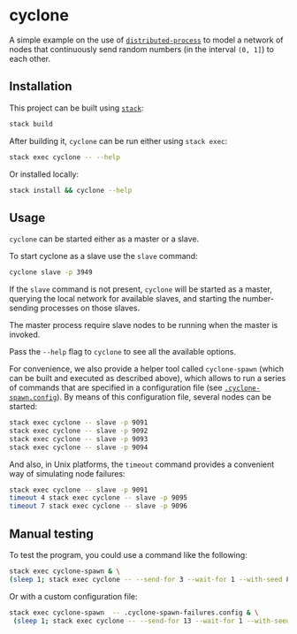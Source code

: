 # cyclone

A simple example on the use of
[`distributed-process`](https://github.com/haskell-distributed/distributed-process)
to model a network of nodes that continuously send random numbers (in the
interval `(0, 1]`) to each other.

## Installation

This project can be built using
[`stack`](https://docs.haskellstack.org/en/stable/README/):

```sh
stack build
```

After building it, `cyclone` can be run either using `stack exec`:

```sh
stack exec cyclone -- --help
```

Or installed locally:

```sh
stack install && cyclone --help
```

## Usage

`cyclone` can be started either as a master or a slave. 

To start cyclone as a slave use the `slave` command:

```sh
cyclone slave -p 3949
```

If the `slave` command is not present, `cyclone` will be started as a master,
querying the local network for available slaves, and starting the
number-sending processes on those slaves.

The master process require slave nodes to be running when the master is
invoked. 

Pass the `--help` flag to `cyclone` to see all the available options.

For convenience, we also provide a helper tool called `cyclone-spawn` (which
can be built and executed as described above), which allows to run a series of
commands that are specified in a configuration file (see
[`.cyclone-spawn.config`](.cyclone-spawn.config)). By means of this
configuration file, several nodes can be started:

```sh
stack exec cyclone -- slave -p 9091
stack exec cyclone -- slave -p 9092
stack exec cyclone -- slave -p 9093
stack exec cyclone -- slave -p 9094
```

And also, in Unix platforms, the `timeout` command provides a convenient way of
simulating node failures:

```sh
stack exec cyclone -- slave -p 9091
timeout 4 stack exec cyclone -- slave -p 9095
timeout 7 stack exec cyclone -- slave -p 9096

```

## Manual testing

To test the program, you could use a command like the following:

```sh
stack exec cyclone-spawn & \
(sleep 1; stack exec cyclone -- --send-for 3 --wait-for 1 --with-seed 8475)
```

Or with a custom configuration file:
```sh
stack exec cyclone-spawn  -- .cyclone-spawn-failures.config & \
 (sleep 1; stack exec cyclone -- --send-for 13 --wait-for 1 --with-seed 8475)
```
